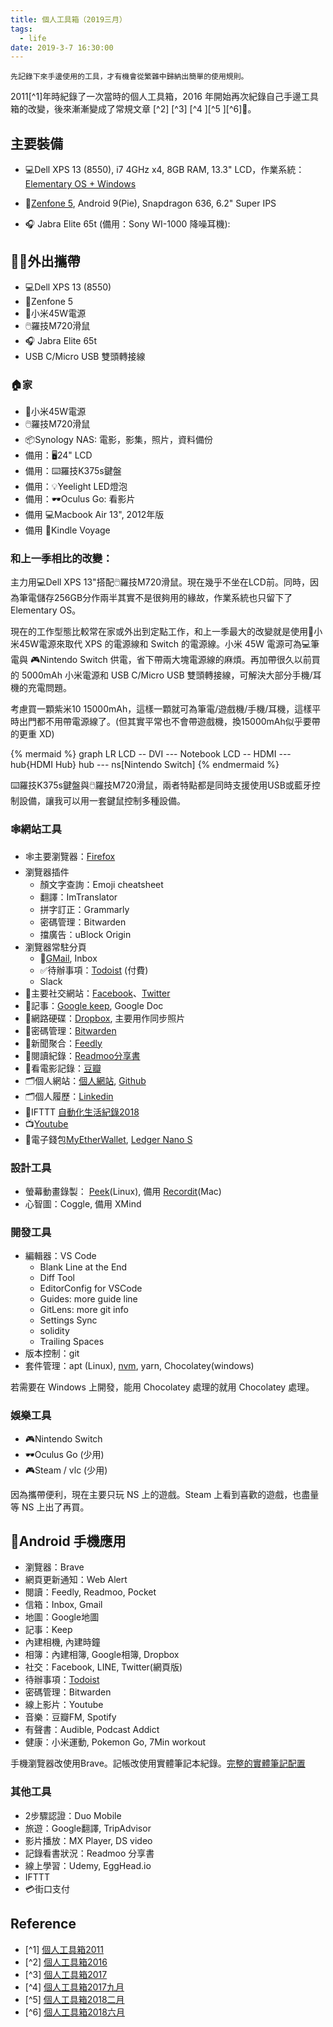 ```yaml
---
title: 個人工具箱（2019三月）
tags:
  - life
date: 2019-3-7 16:30:00
---
```


`先記錄下來手邊使用的工具，才有機會從繁雜中歸納出簡單的使用規則。`

2011[^1]年時紀錄了一次當時的個人工具箱，2016 年開始再次紀錄自己手邊工具箱的改變，後來漸漸變成了常規文章 [^2] [^3] [^4 ][^5 ][^6]🤹。

## 主要裝備

* :computer:Dell XPS 13 (8550), i7 4GHz x4, 8GB RAM, 13.3" LCD，作業系統：[Elementary OS + Windows](https://blog.gasolin.idv.tw/2019/02/22/elementary_juno/)

* :iphone:[Zenfone 5](https://www.asus.com/tw/Phone/ZenFone-5-ZE620KL/Tech-Specs/), Android 9(Pie), Snapdragon 636, 6.2" Super IPS

* :headphones: Jabra Elite 65t (備用：Sony WI-1000 降噪耳機):


## :walking_man:外出攜帶

* :computer:Dell XPS 13 (8550)
* :iphone:Zenfone 5
* :electric_plug:小米45W電源
* :computer_mouse:羅技M720滑鼠
* :headphones: Jabra Elite 65t
* USB C/Micro USB 雙頭轉接線


### :house:家

* :electric_plug:小米45W電源
* :computer_mouse:羅技M720滑鼠
* :package:Synology NAS: 電影，影集，照片，資料備份
* 備用：:desktop_computer:24" LCD
* 備用：:keyboard:羅技K375s鍵盤
* 備用：:bulb:Yeelight LED燈泡
* 備用：:dark_sunglasses:Oculus Go: 看影片
* 備用 :computer:Macbook Air 13", 2012年版
* 備用 :orange_book:Kindle Voyage

### 和上一季相比的改變：

主力用:computer:Dell XPS 13"搭配:computer_mouse:羅技M720滑鼠。現在幾乎不坐在LCD前。同時，因為筆電儲存256GB分作兩半其實不是很夠用的緣故，作業系統也只留下了 Elementary OS。

現在的工作型態比較常在家或外出到定點工作，和上一季最大的改變就是使用:electric_plug:小米45W電源來取代 XPS 的電源線和 Switch 的電源線。小米 45W 電源可為:computer:筆電與 🎮Nintendo Switch 供電，省下帶兩大塊電源線的麻煩。再加帶很久以前買的 5000mAh 小米電源和 USB C/Micro USB 雙頭轉接線，可解決大部分手機/耳機的充電問題。

考慮買一顆紫米10 15000mAh，這樣一顆就可為筆電/遊戲機/手機/耳機，這樣平時出門都不用帶電源線了。(但其實平常也不會帶遊戲機，換15000mAh似乎要帶的更重 XD)

{% mermaid %}
graph LR
LCD -- DVI --- Notebook
LCD -- HDMI --- hub{HDMI Hub}
hub --- ns[Nintendo Switch]
{% endmermaid %}

:keyboard:羅技K375s鍵盤與:computer_mouse:羅技M720滑鼠，兩者特點都是同時支援使用USB或藍牙控制設備，讓我可以用一套鍵鼠控制多種設備。

### :spider_web:網站工具

* :spider_web:主要瀏覽器：[Firefox](https://www.mozilla.org/en-US/firefox/products/)
* 瀏覽器插件
  - 顏文字查詢：Emoji cheatsheet
  - 翻譯：ImTranslator
  - 拼字訂正：Grammarly
  - 密碼管理：Bitwarden
  - 擋廣告：uBlock Origin
* 瀏覽器常駐分頁
  - :email:[GMail](http://mail.google.com/), Inbox
  - ✅待辦事項：[Todoist](https://todoist.com/) (付費)
  - Slack
* :busts_in_silhouette:主要社交網站：[Facebook](http://www.facebook.com/)、[Twitter](https://twitter.com/gasolin)
* :memo:記事：[Google keep](http://keep.google.com/), Google Doc
* :floppy_disk:網路硬碟：[Dropbox](http://www.dropbox.com/), 主要用作同步照片
* 🔑密碼管理：[Bitwarden](https://www.bitwarden.com/)
* :newspaper:新聞聚合：[Feedly](https://feedly.com/)
* :blue_book:閱讀紀錄：[Readmoo分享書](https://share.readmoo.com/mooer/lifaicqb9/bookshelf/gasolin/read)
* :movie_camera:看電影記錄：[豆瓣](http://www.douban.com/)
* :card_index_dividers:個人網站：[個人網站](http://www.gasolin.idv.tw), [Github](https://github.com/gasolin/blog/)
* :card_index_dividers:個人履歷：[Linkedin](https://www.linkedin.com/in/fredglin/)
* :link:IFTTT [自動化生活紀錄2018](https://blog.gasolin.idv.tw/2018/01/26/personal-automation-in-2018/)
* :tv:[Youtube](https://www.youtube.com/)
* :purse:電子錢包[MyEtherWallet](https://www.myetherwallet.com/), [Ledger Nano S](https://blog.gasolin.idv.tw/2017/12/26/setup_ledger_nano_on_linux/)


### 設計工具

* 螢幕動畫錄製： [Peek](https://github.com/phw/peek)(Linux), 備用 [Recordit](http://www.recordit.co/)(Mac)
* 心智圖：Coggle, 備用 XMind

### 開發工具

* 編輯器：VS Code
  - Blank Line at the End
  - Diff Tool
  - EditorConfig for VSCode
  - Guides: more guide line
  - GitLens: more git info
  - Settings Sync
  - solidity
  - Trailing Spaces
* 版本控制：git
* 套件管理：apt (Linux), [nvm](https://github.com/creationix/nvm), yarn, Chocolatey(windows)

若需要在 Windows 上開發，能用 Chocolatey 處理的就用 Chocolatey 處理。

### 娛樂工具

* 🎮Nintendo Switch
* :dark_sunglasses:Oculus Go (少用)
* 🎮Steam / vlc (少用)

因為攜帶便利，現在主要只玩 NS 上的遊戲。Steam 上看到喜歡的遊戲，也盡量等 NS 上出了再買。

## :iphone:Android 手機應用
* 瀏覽器：Brave
* 網頁更新通知：Web Alert
* 閱讀：Feedly, Readmoo, Pocket
* 信箱：Inbox, Gmail
* 地圖：Google地圖
* 記事：Keep
* 內建相機, 內建時鐘
* 相簿：內建相簿, Google相簿, Dropbox
* 社交：Facebook, LINE, Twitter(網頁版)
* 待辦事項：[Todoist](https://play.google.com/store/apps/details?id=com.todoist)
* 密碼管理：Bitwarden
* 線上影片：Youtube
* 音樂：豆瓣FM, Spotify
* 有聲書：Audible, Podcast Addict
* 健康：小米運動, Pokemon Go, 7Min workout

手機瀏覽器改使用Brave。記帳改使用實體筆記本紀錄。[完整的實體筆記配置](https://blog.gasolin.idv.tw/2019/02/23/handbook/)

### 其他工具

* 2步驟認證：Duo Mobile
* 旅遊：Google翻譯, TripAdvisor
* 影片播放：MX Player, DS video
* 記錄看書狀況：Readmoo 分享書
* 線上學習：Udemy, EggHead.io
* IFTTT
* 💳街口支付

## Reference

* [^1] [個人工具箱2011](https://blog.gasolin.idv.tw/2013/01/02/%E5%80%8B%E4%BA%BA%E5%B7%A5%E5%85%B7%E7%AE%B12011/)
* [^2] [個人工具箱2016](https://blog.gasolin.idv.tw/2016/12/19/tooling-in-2016/)
* [^3] [個人工具箱2017](https://blog.gasolin.idv.tw/2017/02/02/tooling-in-2017/)
* [^4] [個人工具箱2017九月](https://blog.gasolin.idv.tw/2017/02/02/tooling-in-2017-sep/)
* [^5] [個人工具箱2018二月](https://blog.gasolin.idv.tw/2018/01/25/tooling-in-2018-feb/)
* [^6] [個人工具箱2018六月](https://blog.gasolin.idv.tw/2018/05/24/tooling-in-2018-jun/)
